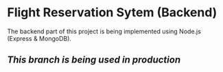 # Flight Reservation Sytem (Backend)

The backend part of this project is being implemented using Node.js (Express & MongoDB).

## _This branch is being used in production_
